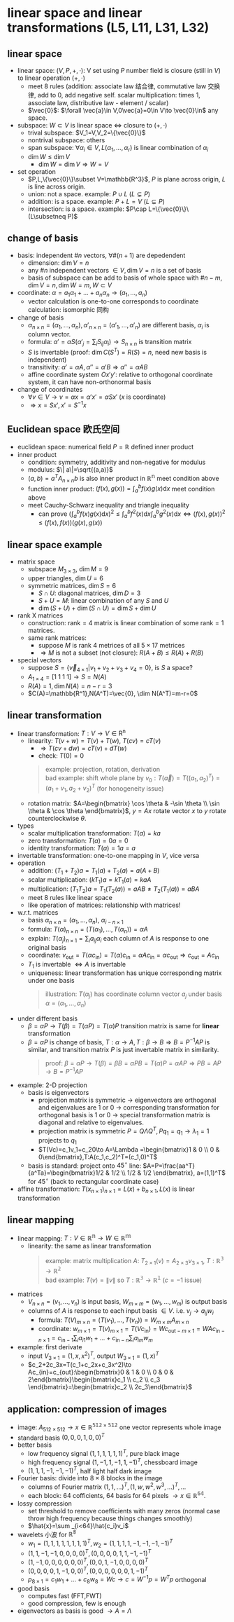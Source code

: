 # linear space and linear transformations (L5, L11, L31, L32)

## linear space
- linear space: $(V,P,+,\cdot)$: V set using $P$ number field is closure (still in $V$) to linear operation $(+,\cdot)$
    - meet 8 rules (addition: associate law 结合律, commutative law 交换律, add to 0, add negative self. scalar multiplication: times 1, associate law, distributive law - element / scalar)
    - $\vec{0}$: $\forall \vec{a}\in V,0\vec{a}=0\in V\to \vec{0}\in$ any space.
- subspace: $W\subset V$ is linear space $\Leftrightarrow$ closure to $(+,\cdot)$
    - trival subspace: $V_1=V,V_2=\{\vec{0}\}$
    - nontrival subspace: others
    - span subspace: $\forall \alpha _i\in V,L(\alpha _1,\dots, \alpha _r)$ is linear combination of $\alpha _i$
    - $\dim W\le \dim V$
        - $\dim W=\dim V\Rightarrow W=V$
- set operation
    - $P,L,\{\vec{0}\}\subset V=\mathbb{R^3}$, $P$ is plane across origin, $L$ is line across origin.
    - union: not a space. example: $P\cup L\ (L\subsetneq P)$
    - addition: is a space. example: $P+L=V\ (L\subsetneq P)$
    - intersection: is a space. example: $P\cap L=\{\vec{0}\}\ (L\subsetneq P)$

## change of basis
- basis: independent $\# n$ vectors, $\forall \# (n+1)$ are depedendent
    - dimension: $\dim V=n$
    - any $\# n$ independent vectors $\in V,\dim V=n$ is a set of basis
    - basis of subspace can be add to basis of whole space with $\# n-m,\dim V=n,\dim W=m,W\subset V$
- coordinate: $\alpha =a_1\alpha _1+\dots +a_n\alpha _n\to (a_1,\dots ,a_n)$
    - vector calculation is one-to-one corresponds to coordinate calculation: isomorphic 同构
- change of basis
    - $\alpha _{n\times n}=(\alpha _1,\dots ,\alpha _n),\alpha '_{n\times n}=(\alpha '_1,\dots ,\alpha '_n)$ are different basis, $\alpha _i$ is column vector.
    - formula: $\alpha '=\alpha S(\alpha '_j=\sum _iS_{ij}\alpha _i)\to S_{n\times n}$ is transition matrix
    - $S$ is invertable (proof: $\dim C(S^T)=R(S)=n$, need new basis is independent)
    - transitivity: $\alpha '=\alpha A,\alpha ''=\alpha 'B\Rightarrow \alpha ''=\alpha AB$
    - affine coordinate system $Ox'y'$: relative to orthogonal coordinate system, it can have non-orthonormal basis
- change of coordinates
    - $\forall v\in V\to v=\alpha x=\alpha 'x'=\alpha Sx'$ ($x$ is coordinate)
    - $\Rightarrow x=Sx',x'=S^{-1}x$

## Euclidean space 欧氏空间
- euclidean space: numerical field $P=\mathbb{R}$ defined inner product
- inner product
    - condition: symmetry, additivity and non-negative for modulus
    - modulus: $\| a\|=\sqrt{(a,a)}$
    - $(a,b)=a^TA_{n\times n}b$ is also inner product in $\mathbb{R^n}$ meet condition above
    - function inner product: $(f(x),g(x))=\int ^b_af(x)g(x)\mathrm{d}x$ meet condition above
    - meet Cauchy-Schwarz inequality and triangle inequality
        - can prove $(\int _a^bf(x)g(x)\mathrm{d}x)^2\le \int_a^bf^2(x)\mathrm{d}x\int_a^bg^2(x)\mathrm{d}x\Leftrightarrow (f(x),g(x))^2\le (f(x),f(x))(g(x),g(x))$

## linear space example
- matrix space
    - subspace $M_{3\times 3}$, $\dim M=9$
    - upper triangles, $\dim U=6$
    - symmetric matrices, $\dim S=6$
        - $S\cap U$: diagonal matrices, $\dim D=3$
        - $S+U=M$: linear combination of any $S$ and $U$
        - $\dim (S+U)+\dim (S\cap U)=\dim S+\dim U$
- rank X matrices
    - construction: $\mathrm{rank}=4$ matrix is linear combination of some $\mathrm{rank}=1$ matrices.
    - same rank matrices:
        - suppose $M$ is rank 4 metrices of all $5\times 17$ metrices
        - $\Rightarrow M$ is not a subset (not closure): $R(A+B)\le R(A)+R(B)$
- special vectors
    - suppose $S=\{\vec{v}_{4\times 1}|v_1+v_2+v_3+v_4=0\}$, is $S$ a space?
    - $A_{1\times 4}=[1\ 1\ 1\ 1]\to S=N(A)$
    - $R(A)=1,\dim N(A)=n-r=3$
    - $C(A)=\mathbb{R^1},N(A^T)=\vec{0}, \dim N(A^T)=m-r=0$

## linear transformation
- linear transformation: $T:V\to V\in \mathrm{R^n}$
    - linearity: $T(v+w)=T(v)+T(w),\ T(cv)=cT(v)$
        - $\Rightarrow T(cv+dw)=cT(v)+dT(w)$
        - check: $T(0)=0$
        > example: projection, rotation, derivation  
        > bad example: shift whole plane by $v_0:T(\vec{a})=T((a_1,a_2)^T)=(a_1+v_1,a_2+v_2)^T$ (for honogeneity issue)  
    - rotation matrix: $A=\begin{bmatrix} \cos \theta & -\sin \theta \\ \sin \theta & \cos \theta \end{bmatrix}$, $y=Ax$ rotate vector $x$ to $y$ rotate counterclockwise $\theta$.
- types
    - scalar multiplication transformation: $T(a)=ka$
    - zero transformation: $T(a)=0a=0$
    - identity transformation: $T(a)=1a=a$
- invertable transformation: one-to-one mapping in $V$, vice versa
- operation
    - addition: $(T_1+T_2)a=T_1(a)+T_2(a)=a(A+B)$
    - scalar multiplication: $(kT_1)a=kT_1(a)=kaA$
    - multiplication: $(T_1T_2)a=T_1(T_2(a))=aAB\ne T_2(T_1(a))=aBA$
    - meet 8 rules like linear space
    - like operation of matrices: relationship with matrices!
- w.r.t. matrices
    - basis $\alpha _{n\times n}=(\alpha _1,\dots ,\alpha _n)$, $\alpha _{i-n\times 1}$
    - formula: $T(\alpha)_{n\times n}=(T(\alpha _1),\dots ,T(\alpha _n))=\alpha A$
    - explain: $T(\alpha _j)_{n\times 1}=\sum _ia_{ij}\alpha _i$ each column of $A$ is response to one original basis
    - coordinate: $v_{\mathrm{out}}=T(\alpha c_{\mathrm{in}})=T(\alpha)c_{\mathrm{in}}=\alpha Ac_{\mathrm{in}}=\alpha c_{\mathrm{out}}\Rightarrow c_{\mathrm{out}}=Ac_{\mathrm{in}}$
    - $T_1$ is invertable $\Leftrightarrow A$ is invertable
    - uniqueness: linear transformation has unique corresponding matrix under one basis
        > illustration: $T(\alpha _j)$ has coordinate column vector $a_j$ under basis $\alpha =(\alpha _1,\dots ,\alpha _n)$
- under different basis
    - $\beta =\alpha P\to T(\beta)=T(\alpha P)=T(\alpha)P$ transition matrix is same for **linear** transformation
    - $\beta =\alpha P$ is change of basis, $T:\alpha \to A,T:\beta \to B\Rightarrow B=P^{-1}AP$ is similar, and transition matrix $P$ is just invertable matrix in similarity.
        > proof: $\beta =\alpha P\to T(\beta)=\beta B=\alpha PB=T(\alpha)P=\alpha AP\Rightarrow PB=AP\to B=P^{-1}AP$
- example: 2-D projection
    - basis is eigenvectors
        - projection matrix is symmetric $\to$ eigenvectors are orthogonal and eigenvalues are 1 or 0 $\to$ corresponding transformation for orthogonal basis is 1 or 0 $\to$ special transformation matrix is diagonal and relative to eigenvalues.
        - projection matrix is symmetric $P=Q\Lambda Q^T,Pq_1=q_1\to \lambda _1=1$ projects to $q_1$
        - $T(Vc)=c_1v_1+c_20\to A=\Lambda =\begin{bmatrix}1 & 0 \\ 0 & 0\end{bmatrix},T:A(c_1,c_2)^T=(c_1,0)^T$
    - basis is standard: project onto $45^{\circ}$ line: $A=P=\frac{aa^T}{a^Ta}=\begin{bmatrix}1/2 & 1/2 \\ 1/2 & 1/2 \end{bmatrix}, a=(1,1)^T$ for $45^{\circ}$ (back to rectangular coordinate case)
- affine transformation: $T(x_{n\times 1})_{n\times 1}=L(x)+b_{n\times 1},L(x)$ is linear transformation

## linear mapping
- linear mapping: $T:V\in \mathbb{R^n}\to W\in \mathbb{R^m}$
    - linearity: the same as linear transformation
        > example: matrix multiplication $A$: $T_{2\times 1}(v)=A_{2\times 3}v_{3\times 1}$, $T:\mathbb{R^3}\to \mathbb{R^2}$  
        > bad example: $T(v)=\| v \|$ so $T:\mathbb{R^3}\to \mathbb{R^1}$ ($c=-1$ issue)  
- matrices
    - $V_{n\times n}=(v_1,\dots, v_n)$ is input basis, $W_{m\times m}=(w_1,\dots ,w_m)$ is output basis
    - columns of $A$ is response to each input basis $\in V$. i.e. $v_j\to a_{ij}w_i$
        - formula: $T(V)_{m\times n}=(T(v_1),\dots ,T(v_n))=W_{m\times m}A_{m\times n}$
        - coordinate: $w_{m\times 1}=T(v)_{m\times 1}=T(Vc_{\mathrm{in}})=Wc_{\mathrm{out}-m\times 1}=WAc_{\mathrm{in}-n\times 1}=c_{\mathrm{in}-1}\sum _ia_{i1}w_1+\dots +c_{\mathrm{in}-n}\sum _ia_{im}w_m$
- example: first derivate
    - input $V_{3\times 1}=(1,x,x^2)^T$, output $W_{3\times 1}=(1,x)^T$
    - $c_2+2c_3x=T(c_1+c_2x+c_3x^2)\to Ac_{in}=c_{out}:\begin{bmatrix}0 & 1 & 0 \\ 0 & 0 & 2\end{bmatrix}\begin{bmatrix}c_1 \\ c_2 \\ c_3 \end{bmatrix}=\begin{bmatrix}c_2 \\ 2c_3\end{bmatrix}$

## application: compression of images
- image: $A_{512\times 512}\to x\in \mathbb{R^{512\times 512}}$ one vector represents whole image
- standard basis $(0,0,0,1,0,0)^T$
- better basis
    - low frequency signal $(1,1,1,1,1,1)^T$, pure black image
    - high frequency signal $(1,-1,1,-1,1,-1)^T$, chessboard image
    - $(1,1,1,-1,-1,-1)^T$, half light half dark image
- Fourier basis: divide into $8\times 8$ blocks in the image
    - columns of Fourier matrix $(1,1,\dots)^T,(1,w,w^2,w^3,\dots)^T,\dots$
    - each block: 64 cofficients, 64 basis for 64 pixels $\to x\in \mathbb{R^{64}}$.
- lossy compression
    - set threshold to remove coefficients with many zeros (normal case throw high frequency because things changes smoothly)
    - $\hat{x}=\sum _{i<64}\hat{c_i}v_i$
- wavelets 小波 for $\mathbb{R^8}$
    - $w_1=(1,1,1,1,1,1,1,1)^T,w_2=(1,1,1,1,-1,-1,-1,-1)^T$
    - $(1,1,-1,-1,0,0,0,0)^T,(0,0,0,0,1,1,-1,-1)^T$
    - $(1,-1,0,0,0,0,0,0)^T,(0,0,1,-1,0,0,0,0)^T$
    - $(0,0,0,0,1,-1,0,0)^T,(0,0,0,0,0,0,1,-1)^T$
    - $p_{8\times 1}=c_1w_1+\dots +c_8w_8=Wc\to c=W^{-1}p=W^Tp$ orthogonal
- good basis
    - computes fast (FFT,FWT)
    - good compression, few is enough
- eigenvectors as basis is good $\to A=\Lambda$
